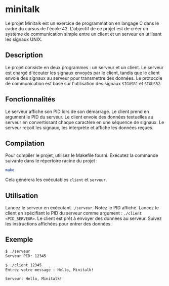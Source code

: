 # minitalk
Le projet Minitalk est un exercice de programmation en langage C dans le cadre du cursus de l'école 42. L'objectif de ce projet est de créer un système de communication simple entre un client et un serveur en utilisant les signaux UNIX.

## Description
Le projet consiste en deux programmes : un serveur et un client. Le serveur est chargé d'écouter les signaux envoyés par le client, tandis que le client envoie des signaux au serveur pour transmettre des données. Le protocole de communication est basé sur l'utilisation des signaux `SIGUSR1` et `SIGUSR2`.

## Fonctionnalités
Le serveur affiche son PID lors de son démarrage.
Le client prend en argument le PID du serveur.
Le client envoie des données textuelles au serveur en convertissant chaque caractère en une séquence de signaux.
Le serveur reçoit les signaux, les interprète et affiche les données reçues.
## Compilation
Pour compiler le projet, utilisez le Makefile fourni. Exécutez la commande suivante dans le répertoire racine du projet :
```bash
make
```
Cela générera les exécutables `client` et `serveur`.
## Utilisation
Lancez le serveur en exécutant `./serveur`. Notez le PID affiché.
Lancez le client en spécifiant le PID du serveur comme argument : `./client <PID_SERVEUR>`.
Le client est prêt à envoyer des données au serveur. Suivez les instructions affichées pour entrer des données.
## Exemple
```bash
$ ./serveur
Serveur PID: 12345
```
```bash
$ ./client 12345
Entrez votre message : Hello, Minitalk!
```
```bash
Serveur: Hello, Minitalk!
```